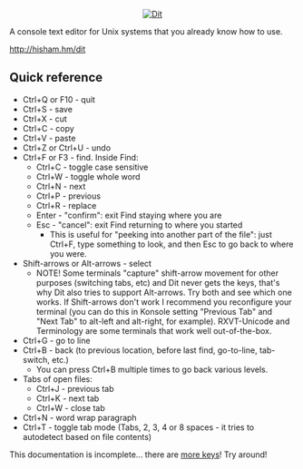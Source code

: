 <p align="center"><a href="http://hisham.hm/dit"><img border="0" src="http://hisham.hm/dit/dit-white.jpg" alt="Dit"></a></p>

A console text editor for Unix systems that you already know how to use.

http://hisham.hm/dit

Quick reference
---------------

* Ctrl+Q or F10 - quit
* Ctrl+S - save
* Ctrl+X - cut
* Ctrl+C - copy
* Ctrl+V - paste
* Ctrl+Z or Ctrl+U - undo
* Ctrl+F or F3 - find. Inside Find:
  * Ctrl+C - toggle case sensitive
  * Ctrl+W - toggle whole word
  * Ctrl+N - next
  * Ctrl+P - previous
  * Ctrl+R - replace
  * Enter - "confirm": exit Find staying where you are
  * Esc - "cancel": exit Find returning to where you started
    * This is useful for "peeking into another part of the file": just Ctrl+F, type something to look, and then Esc to go back to where you were.
* Shift-arrows or Alt-arrows - select
  * NOTE! Some terminals "capture" shift-arrow movement for other purposes (switching tabs, etc) and Dit never gets the keys, that's why Dit also tries to support Alt-arrows. Try both and see which one works. If Shift-arrows don't work I recommend you reconfigure your terminal (you can do this in Konsole setting "Previous Tab" and "Next Tab" to alt-left and alt-right, for example). RXVT-Unicode and Terminology are some terminals that work well out-of-the-box.
* Ctrl+G - go to line
* Ctrl+B - back (to previous location, before last find, go-to-line, tab-switch, etc.)
  * You can press Ctrl+B multiple times to go back various levels.
* Tabs of open files:
  * Ctrl+J - previous tab
  * Ctrl+K - next tab
  * Ctrl+W - close tab
* Ctrl+N - word wrap paragraph
* Ctrl+T - toggle tab mode (Tabs, 2, 3, 4 or 8 spaces - it tries to autodetect based on file contents)

This documentation is incomplete... there are [more keys](https://github.com/hishamhm/dit/blob/master/bindings/default)! Try around!

